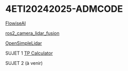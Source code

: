 # 4ETI20242025-ADMCODE

[FlowiseAI](https://github.com/FlowiseAI/Flowise)

[ros2_camera_lidar_fusion](https://github.com/CDonosoK/ros2_camera_lidar_fusion/)

[OpenSimpleLidar](https://github.com/iliasam/OpenSimpleLidar)


SUJET 1  [TP Calculator ](SUJET_TP1_ADMCODE_20242025.MD) 


SUJET  2 (à venir)

